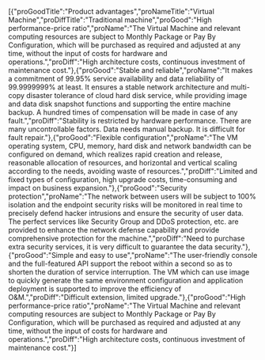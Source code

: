 [{"proGoodTitle":"Product advantages","proNameTitle":"Virtual Machine","proDiffTitle":"Traditional machine","proGood":"High performance-price ratio","proName":"The Virtual Machine and relevant computing resources are subject to Monthly Package or Pay By Configuration, which will be purchased as required and adjusted at any time, without the input of costs for hardware and operations.","proDiff":"High architecture costs, continuous investment of maintenance cost."},{"proGood":"Stable and reliable","proName":"It makes a commitment of 99.95% service availability and data reliability of 99.9999999% at least. It ensures a stable network architecture and multi-copy disaster tolerance of cloud hard disk service, while providing image and data disk snapshot functions and supporting the entire machine backup. A hundred times of compensation will be made in case of any fault.","proDiff":"Stability is restricted by hardware performance. There are many uncontrollable factors. Data needs manual backup. It is difficult for fault repair."},{"proGood":"Flexible configuration","proName":"The VM operating system, CPU, memory, hard disk and network bandwidth can be configured on demand, which realizes rapid creation and release, reasonable allocation of resources, and horizontal and vertical scaling according to the needs, avoiding waste of resources.","proDiff":"Limited and fixed types of configuration, high upgrade costs, time-consuming and impact on business expansion."},{"proGood":"Security protection","proName":"The network between users will be subject to 100% isolation and the endpoint security risks will be monitored in real time to precisely defend hacker intrusions and ensure the security of user data. The perfect services like Security Group and DDoS protection, etc. are provided to enhance the network defense capability and provide comprehensive protection for the machine.","proDiff":"Need to purchase extra security services, it is very difficult to guarantee the data security."},{"proGood":"Simple and easy to use","proName":"The user-friendly console and the full-featured API support the reboot within a second so as to shorten the duration of service interruption. The VM which can use image to quickly generate the same environment configuration and application deployment is supported to improve the efficiency of O&M.","proDiff":"Difficult extension, limited upgrade."},{"proGood":"High performance-price ratio","proName":"The Virtual Machine and relevant computing resources are subject to Monthly Package or Pay By Configuration, which will be purchased as required and adjusted at any time, without the input of costs for hardware and operations.","proDiff":"High architecture costs, continuous investment of maintenance cost."}]